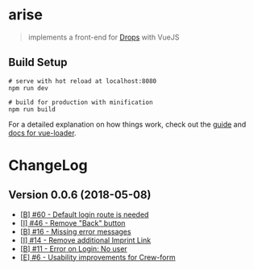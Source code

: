 # arise

> implements a front-end for [Drops](http://github.com/Viva-con-Agua/drops) with VueJS


## Build Setup

```
# serve with hot reload at localhost:8080
npm run dev

# build for production with minification
npm run build
```

For a detailed explanation on how things work, check out the [guide](http://vuejs-templates.github.io/webpack/) and [docs for vue-loader](http://vuejs.github.io/vue-loader).


ChangeLog
=========

## Version 0.0.6 (2018-05-08)

* [[B] #60 - Default login route is needed](https://github.com/Viva-con-Agua/arise/issues/60)
* [[I] #46 - Remove "Back" button](https://github.com/Viva-con-Agua/arise/issues/46)
* [[B] #16 - Missing error messages](https://github.com/Viva-con-Agua/arise/issues/16)
* [[I] #14 - Remove additional Imprint Link](https://github.com/Viva-con-Agua/arise/issues/14)
* [[B] #11 - Error on Login: No user](https://github.com/Viva-con-Agua/arise/issues/11)
* [[E] #6 - Usability improvements for Crew-form](https://github.com/Viva-con-Agua/arise/issues/6)


